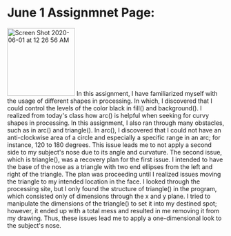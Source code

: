 # June 1 Assignmnet Page:
<img width="157" alt="Screen Shot 2020-06-01 at 12 26 56 AM" src="https://user-images.githubusercontent.com/60816393/83362033-30148480-a39f-11ea-912d-dce71cba347e.png">
In this assignment, I have familiarized myself with the usage of different shapes in processing. In which, I discovered that I could control the levels of the color black in fill() and background(). I realized from today's class how arc() is helpful when seeking for curvy shapes in processing.
In this assignment, I also ran through many obstacles, such as in arc() and triangle(). In arc(), I discovered that I could not have an anti-clockwise area of a circle and especially a specific range in an arc; for instance, 120 to 180 degrees. This issue leads me to not apply a second side to my subject's nose due to its angle and curvature. The second issue, which is triangle(), was a recovery plan for the first issue. I intended to have the base of the nose as a triangle with two end ellipses from the left and right of the triangle. The plan was proceeding until I realized issues moving the triangle to my intended location in the face. I looked through the processing site, but I only found the structure of triangle() in the program, which consisted only of dimensions through the x and y plane. I tried to manipulate the dimensions of the triangle() to set it into my destined spot; however, it ended up with a total mess and resulted in me removing it from my drawing. Thus, these issues lead me to apply a one-dimensional look to the subject's nose.
